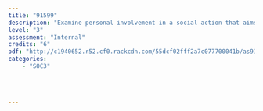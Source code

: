 ```yaml
---
title: "91599"
description: "Examine personal involvement in a social action that aims to influence policy changes"
level: "3"
assessment: "Internal"
credits: "6"
pdf: "http://c1940652.r52.cf0.rackcdn.com/55dcf02fff2a7c077700041b/as91599.pdf"
categories:
    - "SOC3"
    
    
    
    
---
```

